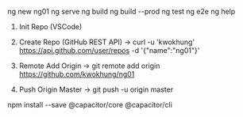 ng new ng01
ng serve
ng build
ng build --prod
ng test
ng e2e
ng help

1. Init Repo (VSCode)

2. Create Repo (GitHub REST API)
-> curl -u 'kwokhung' https://api.github.com/user/repos -d '{"name":"ng01"}'

3. Remote Add Origin
-> git remote add origin https://github.com/kwokhung/ng01

4. Push Origin Master
-> git push -u origin master

npm install --save @capacitor/core @capacitor/cli

